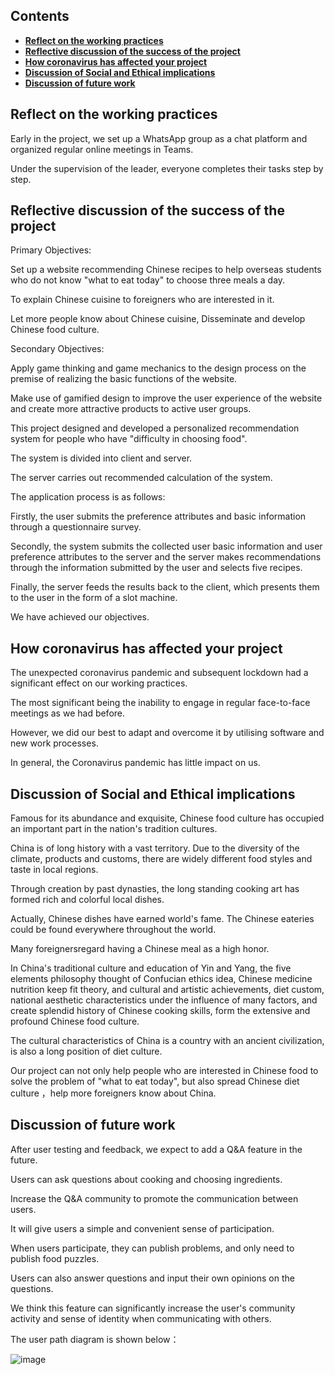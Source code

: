 ## Contents

* [**Reflect on the working practices**](#details-of-how-we-evaluated-our-designs)
* [**Reflective discussion of the success of the project**](#unit-testing-/-functional-testing)
* [**How coronavirus has affected your project**](#how-coronavirus-has-affected-your-project)
* [**Discussion of Social and Ethical implications**](#discussion-of-social-and-ethical-implications)
* [**Discussion of future work**](#discussion-of-future-work)

## Reflect on the working practices

Early in the project, we set up a WhatsApp group as a chat platform and organized regular online meetings in Teams.

Under the supervision of the leader, everyone completes their tasks step by step.

## Reflective discussion of the success of the project

Primary Objectives:

Set up a website recommending Chinese recipes to help overseas students who do not know "what to eat today" to choose three meals a day.

To explain Chinese cuisine to foreigners who are interested in it.

Let more people know about Chinese cuisine, Disseminate and develop Chinese food culture.

Secondary Objectives:

Apply game thinking and game mechanics to the design process on the premise of realizing the basic functions of the website.

Make use of gamified design to improve the user experience of the website and create more attractive products to active user groups.

This project designed and developed a personalized recommendation system for people who have "difficulty in choosing food".

The system is divided into client and server. 

The server carries out recommended calculation of the system. 

The application process is as follows:

Firstly, the user submits the preference attributes and basic information through a questionnaire survey.

Secondly, the system submits the collected user basic information and user preference attributes to the server and the server makes recommendations through the information submitted by the user and selects five recipes.

Finally, the server feeds the results back to the client, which presents them to the user in the form of a slot machine.

We have achieved our objectives.

## How coronavirus has affected your project

The unexpected coronavirus pandemic and subsequent lockdown had a significant effect on our working practices. 

The most significant being the inability to engage in regular face-to-face meetings as we had before.

However, we did our best to adapt and overcome it by utilising software and new work processes.

In general, the Coronavirus pandemic has little impact on us.

## Discussion of Social and Ethical implications

Famous for its abundance and exquisite, Chinese food culture has occupied an important part in the nation's tradition cultures. 

China is of long history with a vast territory. Due to the diversity of the climate, products and customs, there are widely different food styles and taste in local regions.

Through creation by past dynasties, the long standing cooking art has formed rich and colorful local dishes.

Actually, Chinese dishes have earned world's fame. The Chinese eateries could be found everywhere throughout the world. 

Many foreignersregard having a Chinese meal as a high honor.

In China's traditional culture and education of Yin and Yang, the five elements philosophy thought of Confucian ethics idea, Chinese medicine nutrition keep fit theory, and cultural and artistic achievements, diet custom, national aesthetic characteristics under the influence of many factors, and create splendid history of Chinese cooking skills, form the extensive and profound Chinese food culture.

The cultural characteristics of China is a country with an ancient civilization, is also a long position of diet culture.

Our project can not only help people who are interested in Chinese food to solve the problem of "what to eat today", but also spread Chinese diet culture ，help more foreigners know about China.

## Discussion of future work

After user testing and feedback, we expect to add a Q&A feature in the future.

Users can ask questions about cooking and choosing ingredients.

Increase the Q&A community to promote the communication between users.

It will give users a simple and convenient sense of participation. 

When users participate, they can publish problems, and only need to publish food puzzles.

Users can also answer questions and input their own opinions on the questions.

We think this feature can significantly increase the user's community activity and sense of identity when communicating with others.

The user path diagram is shown below：

![image](https://user-images.githubusercontent.com/45390078/115970758-708f6a80-a53c-11eb-8b68-8ebfef5773c3.png)
